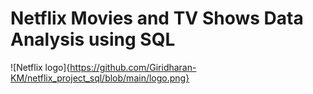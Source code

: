 # Netflix Movies and TV Shows Data Analysis using SQL

![Netflix logo]{https://github.com/Giridharan-KM/netflix_project_sql/blob/main/logo.png}

